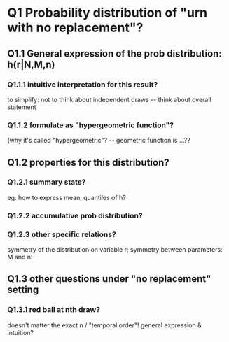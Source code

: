 # Q1 Probability distribution of "urn with no replacement"?
## Q1.1 General expression of the prob distribution: h(r|N,M,n)
### Q1.1.1 intuitive interpretation for this result?
to simplify: not to think about independent draws -- think about overall statement
### Q1.1.2 formulate as "hypergeometric function"?
(why it's called "hypergeometric"? -- geometric function is ...??

## Q1.2 properties for this distribution?
### Q1.2.1 summary stats?
eg: how to express mean, quantiles of h?
### Q1.2.2 accumulative prob distribution?
### Q1.2.3 other specific relations?
symmetry of the distribution on variable r;
symmetry between parameters: M and n!

## Q1.3 other questions under "no replacement" setting 
### Q1.3.1 red ball at nth draw?
doesn't matter the exact n / "temporal order"! 
general expression & intuition?


